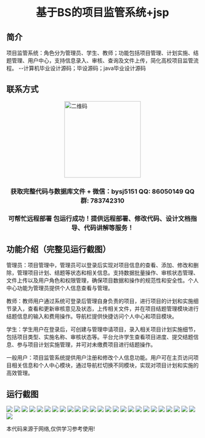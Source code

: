 <p><h1 align="center">基于BS的项目监管系统+jsp</h1></p>

## 简介
项目监管系统：角色分为管理员、学生、教师；功能包括项目管理、计划实施、结题管理、用户中心，支持信息录入、审核、查询及文件上传，简化高校项目监管流程。    --计算机毕业设计源码；毕设源码；java毕业设计源码


## 联系方式
<img src="https://bs-1329754181.cos.ap-shanghai.myqcloud.com/wx.jpg" alt="二维码" style="display: block; margin: 0 auto;" width="200px">
<p><h3 align="center">获取完整代码与数据库文件 + 微信：bysj5151 QQ: 86050149 QQ群: 783742310</h3></p>
<p><h3 align="center">可帮忙远程部署 包运行成功！提供远程部署、修改代码、设计文档指导、代码讲解等服务！</h3></p>

## 功能介绍（完整见运行截图）
管理员：项目管理中，管理员可以登录后实现对项目信息的查看、添加、修改和删除，管理项目计划、结题等状态和相关信息。支持数据批量操作、审核状态管理、文件上传以及用户角色和权限管理，确保项目数据和操作的规范性和安全性。个人中心功能为管理员提供个人信息查看与管理。

教师：教师用户通过系统可登录后管理自身负责的项目，进行项目的计划和实施细节录入，查看和更新审核意见及状态，上传相关文件，并在项目结题管理模块进行结题信息的输入和费用操作。导航栏提供快捷访问个人中心和项目模块。

学生：学生用户在登录后，可创建与管理申请项目，录入相关项目计划实施细节，包括项目类型、实施名称、审核状态等。平台允许学生查看项目进度、提交结题信息、参与项目计划实施管理，并可对未缴费项目进行结题操作。

一般用户：项目监管系统提供用户注册和修改个人信息功能。用户可在主页访问项目相关信息和个人中心模块，通过导航栏切换不同模块，实现对项目计划和实施的高效管理。


## 运行截图
![](https://bs-1329754181.cos.ap-shanghai.myqcloud.com/ssm/BasedOnBSProjectSupervisionSystemJsp/img/001.jpg)
![](https://bs-1329754181.cos.ap-shanghai.myqcloud.com/ssm/BasedOnBSProjectSupervisionSystemJsp/img/002.jpg)
![](https://bs-1329754181.cos.ap-shanghai.myqcloud.com/ssm/BasedOnBSProjectSupervisionSystemJsp/img/003.jpg)
![](https://bs-1329754181.cos.ap-shanghai.myqcloud.com/ssm/BasedOnBSProjectSupervisionSystemJsp/img/004.jpg)
![](https://bs-1329754181.cos.ap-shanghai.myqcloud.com/ssm/BasedOnBSProjectSupervisionSystemJsp/img/005.jpg)
![](https://bs-1329754181.cos.ap-shanghai.myqcloud.com/ssm/BasedOnBSProjectSupervisionSystemJsp/img/006.jpg)
![](https://bs-1329754181.cos.ap-shanghai.myqcloud.com/ssm/BasedOnBSProjectSupervisionSystemJsp/img/007.jpg)
![](https://bs-1329754181.cos.ap-shanghai.myqcloud.com/ssm/BasedOnBSProjectSupervisionSystemJsp/img/008.jpg)
![](https://bs-1329754181.cos.ap-shanghai.myqcloud.com/ssm/BasedOnBSProjectSupervisionSystemJsp/img/009.jpg)
![](https://bs-1329754181.cos.ap-shanghai.myqcloud.com/ssm/BasedOnBSProjectSupervisionSystemJsp/img/010.jpg)
![](https://bs-1329754181.cos.ap-shanghai.myqcloud.com/ssm/BasedOnBSProjectSupervisionSystemJsp/img/011.jpg)
![](https://bs-1329754181.cos.ap-shanghai.myqcloud.com/ssm/BasedOnBSProjectSupervisionSystemJsp/img/012.jpg)
![](https://bs-1329754181.cos.ap-shanghai.myqcloud.com/ssm/BasedOnBSProjectSupervisionSystemJsp/img/013.jpg)
![](https://bs-1329754181.cos.ap-shanghai.myqcloud.com/ssm/BasedOnBSProjectSupervisionSystemJsp/img/014.jpg)
![](https://bs-1329754181.cos.ap-shanghai.myqcloud.com/ssm/BasedOnBSProjectSupervisionSystemJsp/img/015.jpg)
![](https://bs-1329754181.cos.ap-shanghai.myqcloud.com/ssm/BasedOnBSProjectSupervisionSystemJsp/img/016.jpg)
![](https://bs-1329754181.cos.ap-shanghai.myqcloud.com/ssm/BasedOnBSProjectSupervisionSystemJsp/img/017.jpg)
![](https://bs-1329754181.cos.ap-shanghai.myqcloud.com/ssm/BasedOnBSProjectSupervisionSystemJsp/img/018.jpg)
![](https://bs-1329754181.cos.ap-shanghai.myqcloud.com/ssm/BasedOnBSProjectSupervisionSystemJsp/img/019.jpg)
![](https://bs-1329754181.cos.ap-shanghai.myqcloud.com/ssm/BasedOnBSProjectSupervisionSystemJsp/img/020.jpg)
![](https://bs-1329754181.cos.ap-shanghai.myqcloud.com/ssm/BasedOnBSProjectSupervisionSystemJsp/img/021.jpg)
![](https://bs-1329754181.cos.ap-shanghai.myqcloud.com/ssm/BasedOnBSProjectSupervisionSystemJsp/img/022.jpg)
![](https://bs-1329754181.cos.ap-shanghai.myqcloud.com/ssm/BasedOnBSProjectSupervisionSystemJsp/img/023.jpg)
![](https://bs-1329754181.cos.ap-shanghai.myqcloud.com/ssm/BasedOnBSProjectSupervisionSystemJsp/img/024.jpg)
![](https://bs-1329754181.cos.ap-shanghai.myqcloud.com/ssm/BasedOnBSProjectSupervisionSystemJsp/img/025.jpg)
![](https://bs-1329754181.cos.ap-shanghai.myqcloud.com/ssm/BasedOnBSProjectSupervisionSystemJsp/img/026.jpg)

<p>本代码来源于网络,仅供学习参考使用!</p>

